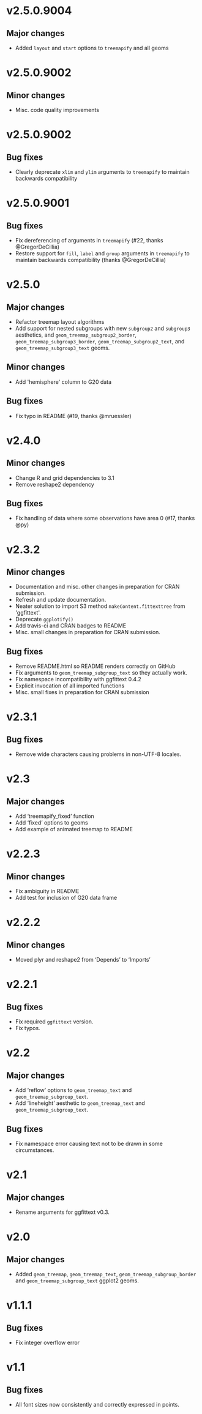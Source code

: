 # v2.5.0.9004

## Major changes

- Added `layout` and `start` options to `treemapify` and all geoms

# v2.5.0.9002

## Minor changes

- Misc. code quality improvements

# v2.5.0.9002

## Bug fixes

- Clearly deprecate `xlim` and `ylim` arguments to `treemapify` to maintain backwards compatibility

# v2.5.0.9001

## Bug fixes

- Fix dereferencing of arguments in `treemapify` (#22, thanks @GregorDeCillia)
- Restore support for `fill`, `label` and `group` arguments in `treemapify` to maintain backwards compatibility (thanks @GregorDeCillia)

# v2.5.0

## Major changes

- Refactor treemap layout algorithms
- Add support for nested subgroups with new `subgroup2` and `subgroup3` aesthetics, and `geom_treemap_subgroup2_border`, `geom_treemap_subgroup3_border`, `geom_treemap_subgroup2_text`, and `geom_treemap_subgroup3_text` geoms.

## Minor changes

- Add 'hemisphere' column to G20 data

## Bug fixes

- Fix typo in README (#19, thanks @mruessler)

# v2.4.0

## Minor changes

- Change R and grid dependencies to 3.1
- Remove reshape2 dependency

## Bug fixes

- Fix handling of data where some observations have area 0 (#17, thanks @py)

# v2.3.2

## Minor changes

- Documentation and misc. other changes in preparation for CRAN submission.
- Refresh and update documentation.
- Neater solution to import S3 method `makeContent.fittexttree` from
  'ggfittext'.
- Deprecate `ggplotify()`
- Add travis-ci and CRAN badges to README
- Misc. small changes in preparation for CRAN submission.

## Bug fixes
- Remove README.html so README renders correctly on GitHub
- Fix arguments to `geom_treemap_subgroup_text` so they actually work.
- Fix namespace incompatibility with ggfittext 0.4.2
- Explicit invocation of all imported functions
- Misc. small fixes in preparation for CRAN submission

# v2.3.1

## Bug fixes
- Remove wide characters causing problems in non-UTF-8 locales.

# v2.3

## Major changes
- Add ‘treemapify_fixed’ function
- Add ‘fixed’ options to geoms
- Add example of animated treemap to README

# v2.2.3

## Minor changes
- Fix ambiguity in README
- Add test for inclusion of G20 data frame

# v2.2.2

## Minor changes
- Moved plyr and reshape2 from ‘Depends’ to ‘Imports’

# v2.2.1

## Bug fixes
- Fix required `ggfittext` version.
- Fix typos.

# v2.2

## Major changes
- Add ‘reflow’ options to `geom_treemap_text` and `geom_treemap_subgroup_text`.
- Add ‘lineheight’ aesthetic to `geom_treemap_text` and `geom_treemap_subgroup_text`.

## Bug fixes
- Fix namespace error causing text not to be drawn in some circumstances.

# v2.1

## Major changes
- Rename arguments for ggfittext v0.3.

# v2.0

## Major changes
- Added `geom_treemap`, `geom_treemap_text`, `geom_treemap_subgroup_border` and
  `geom_treemap_subgroup_text` ggplot2 geoms.

# v1.1.1

## Bug fixes
- Fix integer overflow error

# v1.1

## Bug fixes
- All font sizes now consistently and correctly expressed in points.
